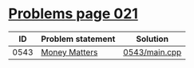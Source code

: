 # [Problems page 021](https://www.e-olymp.com/en/problems?page=21)


| ID   | Problem statement                                        | Solution                       |
|------|----------------------------------------------------------|--------------------------------|
| 0543 | [Money Matters](https://www.e-olymp.com/en/problems/543) | [0543/main.cpp](0543/main.cpp) |

